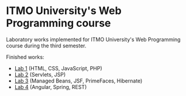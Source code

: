 # ITMO University's Web Programming course
Laboratory works implemented for ITMO University's Web Programming course during the third semester.

Finished works:
- [Lab 1](https://github.com/ilyaryabikin/IFMO_Web_Programming/tree/master/lab1) (HTML, CSS, JavaScript, PHP)
- [Lab 2](https://github.com/ilyaryabikin/IFMO_Web_Programming/tree/master/lab2) (Servlets, JSP)
- [Lab 3](https://github.com/ilyaryabikin/IFMO_Web_Programming/tree/master/lab3) (Managed Beans, JSF, PrimeFaces, Hibernate)
- [Lab 4](https://github.com/ilyaryabikin/IFMO_Web_Programming/tree/master/lab4) (Angular, Spring, REST)
